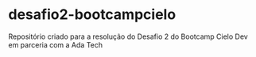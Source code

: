 # desafio2-bootcampcielo
 Repositório criado para a resolução do Desafio 2 do Bootcamp Cielo Dev em parceria com a Ada Tech
